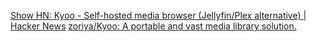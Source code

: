 
[Show HN: Kyoo - Self-hosted media browser (Jellyfin/Plex alternative) | Hacker News](https://news.ycombinator.com/item?id=39941232)
[zoriya/Kyoo: A portable and vast media library solution.](https://github.com/zoriya/Kyoo)
